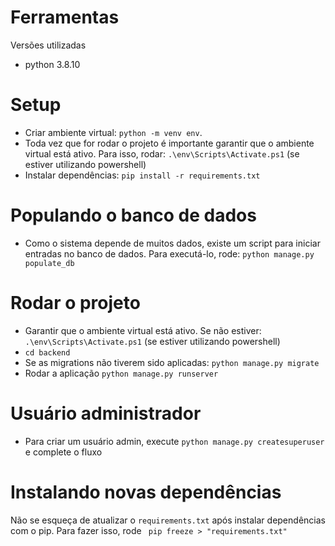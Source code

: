 
# Ferramentas

Versões utilizadas 

- python 3.8.10

# Setup

- Criar ambiente virtual: `python -m venv env`.
- Toda vez que for rodar o projeto é importante garantir que o ambiente virtual está ativo. Para isso, rodar: `.\env\Scripts\Activate.ps1` (se estiver utilizando powershell)
- Instalar dependências: `pip install -r requirements.txt`

# Populando o banco de dados

- Como o sistema depende de muitos dados, existe um script para iniciar entradas no banco de dados. Para executá-lo, rode: `python manage.py populate_db`

# Rodar o projeto

- Garantir que o ambiente virtual está ativo. Se não estiver: `.\env\Scripts\Activate.ps1` (se estiver utilizando powershell)
- `cd backend`
- Se as migrations não tiverem sido aplicadas: `python manage.py migrate`
- Rodar a aplicação `python manage.py runserver`

# Usuário administrador

- Para criar um usuário admin, execute `python manage.py createsuperuser` e complete o fluxo 
# Instalando novas dependências

Não se esqueça de atualizar o `requirements.txt` após instalar dependências com o pip. Para fazer isso, rode ` pip freeze > "requirements.txt"`